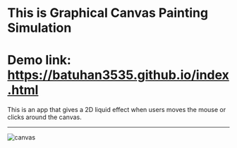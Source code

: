 # This is Graphical Canvas Painting Simulation

# Demo link: https://batuhan3535.github.io/index.html

 This is an app that gives a 2D liquid effect when users moves the mouse or clicks around the canvas.

---
![canvas](https://user-images.githubusercontent.com/64791564/115151947-6caca580-a06f-11eb-91a8-f5d5ebe68474.png)




